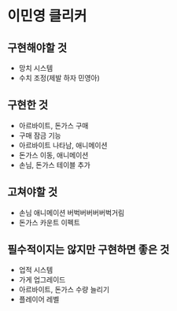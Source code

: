 # 이민영 클리커


## 구현해야할 것
 * 망치 시스템
 * 수치 조정(제발 하자 민영아)

## 구현한 것
 * 아르바이트, 돈가스 구매
 * 구매 잠금 기능
 * 아르바이트 나타남, 애니메이션
 * 돈가스 이동, 애니메이션
 * 손님, 돈가스 테이블 추가

## 고쳐야할 것
 * 손님 애니메이션 버벅버버버버벅거림
 * 돈가스 카운트 이펙트

## 필수적이지는 않지만 구현하면 좋은 것
 * 업적 시스템
 * 가게 업그레이드
 * 아르바이트, 돈가스 수량 늘리기
 * 플레이어 레벨 
